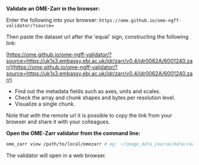 **Validate an OME-Zarr in the browser:**

Enter the following into your browser: `https://ome.github.io/ome-ngff-validator/?source=`

Then paste the dataset url after the 'equal' sign, constructing the following link: 

[https://ome.github.io/ome-ngff-validator/?source=https://uk1s3.embassy.ebi.ac.uk/idr/zarr/v0.4/idr0062A/6001240.zarr](https://ome.github.io/ome-ngff-validator/?source=https://uk1s3.embassy.ebi.ac.uk/idr/zarr/v0.4/idr0062A/6001240.zarr) 


* Find out the metadata fields such as axes, units and scales.
* Check the array and chunk shapes and bytes per resolution level.
* Visualize a single chunk.

Note that with the remote url it is possible to copy the link from your browser and share it with your colleagues.

**Open the OME-Zarr validator from the command line:**

```bash
ome_zarr view /path/to/local/omezarr # eg: ~/image_data_course/data/zarr/6001240.zarr
```

The validator will open in a web browser.